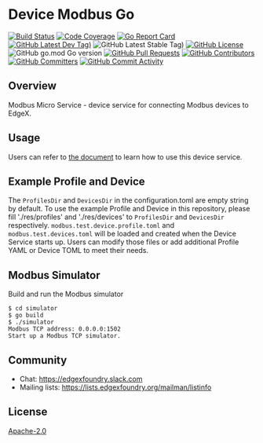 # Device Modbus Go
[![Build Status](https://jenkins.edgexfoundry.org/view/EdgeX%20Foundry%20Project/job/edgexfoundry/job/device-modbus-go/job/master/badge/icon)](https://jenkins.edgexfoundry.org/view/EdgeX%20Foundry%20Project/job/edgexfoundry/job/device-modbus-go/job/master/) [![Code Coverage](https://codecov.io/gh/edgexfoundry/device-modbus-go/branch/master/graph/badge.svg?token=tgWsR3KWGX)](https://codecov.io/gh/edgexfoundry/device-modbus-go) [![Go Report Card](https://goreportcard.com/badge/github.com/edgexfoundry/device-modbus-go)](https://goreportcard.com/report/github.com/edgexfoundry/device-modbus-go) [![GitHub Latest Dev Tag)](https://img.shields.io/github/v/tag/edgexfoundry/device-modbus-go?include_prereleases&sort=semver&label=latest-dev)](https://github.com/edgexfoundry/device-modbus-go/tags) ![GitHub Latest Stable Tag)](https://img.shields.io/github/v/tag/edgexfoundry/device-modbus-go?sort=semver&label=latest-stable) [![GitHub License](https://img.shields.io/github/license/edgexfoundry/device-modbus-go)](https://choosealicense.com/licenses/apache-2.0/) ![GitHub go.mod Go version](https://img.shields.io/github/go-mod/go-version/edgexfoundry/device-modbus-go) [![GitHub Pull Requests](https://img.shields.io/github/issues-pr-raw/edgexfoundry/device-modbus-go)](https://github.com/edgexfoundry/device-modbus-go/pulls) [![GitHub Contributors](https://img.shields.io/github/contributors/edgexfoundry/device-modbus-go)](https://github.com/edgexfoundry/device-modbus-go/contributors) [![GitHub Committers](https://img.shields.io/badge/team-committers-green)](https://github.com/orgs/edgexfoundry/teams/device-modbus-go-committers/members) [![GitHub Commit Activity](https://img.shields.io/github/commit-activity/m/edgexfoundry/device-modbus-go)](https://github.com/edgexfoundry/device-modbus-go/commits)

## Overview
Modbus Micro Service - device service for connecting Modbus devices to EdgeX.
## Usage
Users can refer to [the document](https://docs.edgexfoundry.org/1.2/examples/Ch-ExamplesAddingModbusDevice) to learn how to use this device service.
## Example Profile and Device
The `ProfilesDir` and `DevicesDir` in the configuration.toml are empty string by default.
To use the example Profile and Device in this repository, please fill './res/profiles' and './res/devices'
to `ProfilesDir` and `DevicesDir` respectively.
`modbus.test.device.profile.toml` and `modbus.test.devices.toml` will be loaded and created when the Device Service starts up.
Users can modify those files or add additional Profile YAML or Device TOML to meet their needs.
## Modbus Simulator
Build and run the Modbus simulator
```
$ cd simulator
$ go build
$ ./simulator 
Modbus TCP address: 0.0.0.0:1502 
Start up a Modbus TCP simulator.
```

## Community
- Chat: https://edgexfoundry.slack.com
- Mailing lists: https://lists.edgexfoundry.org/mailman/listinfo

## License
[Apache-2.0](LICENSE)
